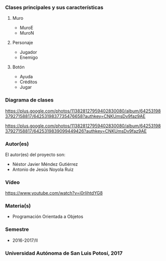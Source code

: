 
### Clases principales y sus características
1. Muro
    - MuroE
    - MuroN

2. Personaje
    - Jugador
    - Enemigo

3. Botón
    - Ayuda
    - Créditos 
    - Jugar 

### Diagrama de clases
https://plus.google.com/photos/113828127959402830080/album/6425319837927158817/6425319837735476658?authkey=CNKUmsDv9faz9AE

https://plus.google.com/photos/113828127959402830080/album/6425319837927158817/6425319839099449426?authkey=CNKUmsDv9faz9AE

### Autor(es)
El autor(es) del proyecto son:
- Néstor Javier Méndez Gutiérrez
- Antonio de Jesús Noyola Ruiz
### Vídeo
https://www.youtube.com/watch?v=i0rIihtdYG8
### Materia(s)
- Programación Orientada a Objetos

### Semestre
- 2016-2017/II

### Universidad Autónoma de San Luis Potosí, 2017
